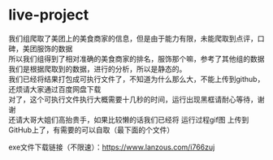 # live-project
我们组爬取了美团上的美食商家的信息，但是由于能力有限，未能爬取到点评，口碑，美团服饰的数据  
所以我们组得到了相对准确的美食商家的排名，服饰那个嘛，参考了其他组的数据  
我们是根据爬取到的数据，进行的分析，所以是静态的。  
我们已经将结果打包成可执行文件了，不知道为什么那么大，不能上传到github，还烦请大家通过百度网盘下载  
对了，这个可执行文件执行大概需要十几秒的时间，运行出现黑框请耐心等待，谢谢  
还请大哥大姐们高抬贵手，如果比较懒的话我们已经将 运行过程gif图 上传到GitHub上了，有需要的可以自取（最下面的个文件）  

exe文件下载链接（不限速）：https://www.lanzous.com/i766zuj
